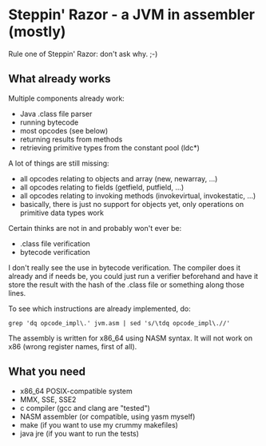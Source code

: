 # Steppin' Razor - a JVM in assembler (mostly)

Rule one of Steppin' Razor: don't ask why. ;-)

## What already works

Multiple components already work:

* Java .class file parser
* running bytecode
* most opcodes (see below)
* returning results from methods
* retrieving primitive types from the constant pool (ldc*)

A lot of things are still missing:

* all opcodes relating to objects and array (new, newarray, ...)
* all opcodes relating to fields (getfield, putfield, ...)
* all opcodes relating to invoking methods (invokevirtual, invokestatic, ...)
* basically, there is just no support for objects yet, only operations on primitive data types work

Certain thinks are not in and probably won't ever be:

* .class file verification
* bytecode verification

I don't really see the use in bytecode verification. The compiler does it already and if needs be, you could just run a verifier beforehand and have it store the result with the hash of the .class file or something along those lines.

To see which instructions are already implemented, do:

    grep 'dq opcode_impl\.' jvm.asm | sed 's/\tdq opcode_impl\.//'

The assembly is written for x86_64 using NASM syntax. It will not work on x86 (wrong register names, first of all).

## What you need

 * x86_64 POSIX-compatible system
 * MMX, SSE, SSE2
 * c compiler (gcc and clang are "tested")
 * NASM assembler (or compatible, using yasm myself)
 * make (if you want to use my crummy makefiles)
 * java jre (if you want to run the tests)
